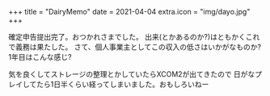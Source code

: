 +++
title = "DairyMemo"
date = 2021-04-04
extra.icon = "img/dayo.jpg"
+++

確定申告提出完了。おつかれさまでした。
出来(とかあるのか?)はともかくこれで義務は果たした。
さて、個人事業主としてこの収入の低さはいかがなものか?
1年目はこんな感じ?

気を良くしてストレージの整理とかしていたらXCOM2が出てきたので
日がなプレイしてたら1日半くらい経ってしまいました。おもしろいねー

